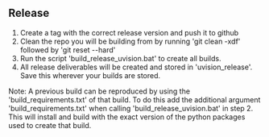 ## Release
1. Create a tag with the correct release version and push it to github
2. Clean the repo you will be building from by running 'git clean -xdf' followed by 'git reset --hard'
3. Run the script 'build_release_uvision.bat' to create all builds.
4. All release deliverables will be created and stored in 'uvision_release'.  Save this wherever your builds are stored.

Note: A previous build can be reproduced by using the 'build_requirements.txt' of that build.
To do this add the additional argument 'build_requirements.txt' when calling 'build_release_uvision.bat' in step 2.
This will install and build with the exact version of the python packages used to create that build.